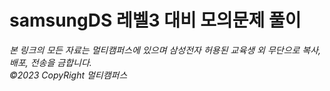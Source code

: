 # samsungDS 레벨3 대비 모의문제 풀이

<address>
  본 링크의 모든 자료는 멀티캠퍼스에 있으며 삼성전자 허용된 교육생 외 무단으로 복사, 배포, 전송을 금합니다.
  <br>&copy;2023 CopyRight 멀티캠퍼스
</address>
